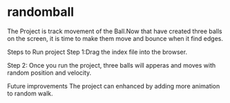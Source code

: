 # randomball
The Project is track movement of the Ball.Now that have created three balls on the screen, it is time to make them move and bounce when it find edges.

Steps to Run project Step 1:Drag the index file into the browser.

Step 2: Once you run the project, three balls will apperas and moves with random position and velocity.

Future improvements The project can enhanced by adding more animation to random walk.
